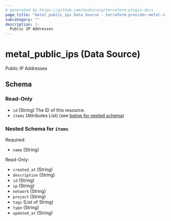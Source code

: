 ```yaml
---
# generated by https://github.com/hashicorp/terraform-plugin-docs
page_title: "metal_public_ips Data Source - terraform-provider-metal-stack-cloud"
subcategory: ""
description: |-
  Public IP Addresses
---
```


# metal_public_ips (Data Source)

Public IP Addresses



<!-- schema generated by tfplugindocs -->
## Schema

### Read-Only

- `id` (String) The ID of this resource.
- `items` (Attributes List) (see [below for nested schema](#nestedatt--items))

<a id="nestedatt--items"></a>
### Nested Schema for `items`

Required:

- `name` (String)

Read-Only:

- `created_at` (String)
- `description` (String)
- `id` (String)
- `ip` (String)
- `network` (String)
- `project` (String)
- `tags` (List of String)
- `type` (String)
- `updated_at` (String)

